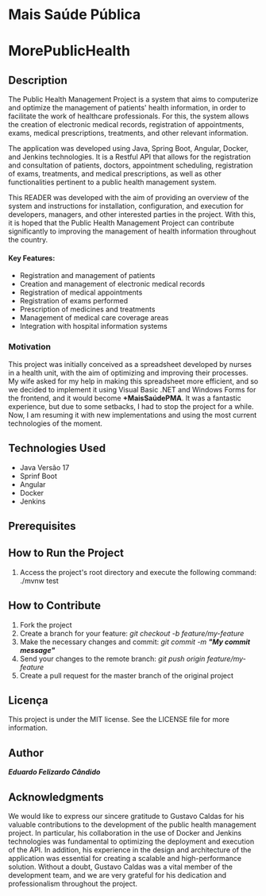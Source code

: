 # Mais Saúde Pública
# MorePublicHealth
## Description
 The Public Health Management Project is a system that aims to computerize and optimize the management of patients' health information, in order to facilitate the work of healthcare professionals. For this, the system allows the creation of electronic medical records, registration of appointments, exams, medical prescriptions, treatments, and other relevant information.

The application was developed using Java, Spring Boot, Angular, Docker, and Jenkins technologies. It is a Restful API that allows for the registration and consultation of patients, doctors, appointment scheduling, registration of exams, treatments, and medical prescriptions, as well as other functionalities pertinent to a public health management system.

This READER was developed with the aim of providing an overview of the system and instructions for installation, configuration, and execution for developers, managers, and other interested parties in the project. With this, it is hoped that the Public Health Management Project can contribute significantly to improving the management of health information throughout the country.

#### Key Features:

* Registration and management of patients
* Creation and management of electronic medical records
* Registration of medical appointments
* Registration of exams performed
* Prescription of medicines and treatments
* Management of medical care coverage areas
* Integration with hospital information systems
 
### Motivation
 This project was initially conceived as a spreadsheet developed by nurses in a health unit, with the aim of optimizing and improving their processes. My wife asked for my help in making this spreadsheet more efficient, and so we decided to implement it using Visual Basic .NET and Windows Forms for the frontend, and it would become **+MaisSaúdePMA**. It was a fantastic experience, but due to some setbacks, I had to stop the project for a while. Now, I am resuming it with new implementations and using the most current technologies of the moment.

## Technologies Used
* Java Versão 17
* Sprinf Boot
* Angular
* Docker
* Jenkins

## Prerequisites

## How to Run the Project
1. Access the project's root directory and execute the following command: ./mvnw test

## How to Contribute
1. Fork the project
2. Create a branch for your feature: *git checkout -b feature/my-feature*
3. Make the necessary changes and commit: *git commit -m* ***"My commit message"***
4. Send your changes to the remote branch: *git push origin feature/my-feature*
5. Create a pull request for the master branch of the original project

## Licença
This project is under the MIT license. See the LICENSE file for more information.

## Author

***Eduardo Felizardo Cândido***

## Acknowledgments
We would like to express our sincere gratitude to Gustavo Caldas for his valuable contributions to the development of the public health management project. In particular, his collaboration in the use of Docker and Jenkins technologies was fundamental to optimizing the deployment and execution of the API. In addition, his experience in the design and architecture of the application was essential for creating a scalable and high-performance solution. Without a doubt, Gustavo Caldas was a vital member of the development team, and we are very grateful for his dedication and professionalism throughout the project.
